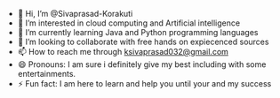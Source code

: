 - 👋 Hi, I’m @Sivaprasad-Korakuti
- 👀 I’m interested in cloud computing and Artificial intelligence
- 🌱 I’m currently learning Java and Python programming languages
- 💞️ I’m looking to collaborate with free hands on expiecenced sources
- 📫 How to reach me through ksivaprasad032@gmail.com
- 😄 Pronouns: I am sure i definitely give my best including with some entertainments. 
- ⚡ Fun fact: I am here to learn and help you until your and my success 

<!---
Sivaprasad-Korakuti/Sivaprasad-Korakuti is a ✨ special ✨ repository because its `README.md` (this file) appears on your GitHub profile.
You can click the Preview link to take a look at your changes.
--->
